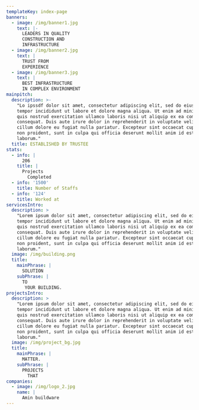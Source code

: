 ```yaml
---
templateKey: index-page
banners:
  - image: /img/banner1.jpg
    text: |-
      LEADERS IN QUALITY
      CONSTRUCTION AND 
      INFRASTRUCTURE
  - image: /img/banner2.jpg
    text: |
      TRUST FROM 
      EXPERIENCE
  - image: /img/banner3.jpg
    text: |
      BEST INFRASTRUCTURE
      IN COMPLEX ENVIRONMENT
mainpitch:
  description: >-
    "Lo ipssdf dolor sit amet, consectetur adipiscing elit, sed do eiusmod
    tempor incididunt ut labore et dolore magna aliqua. Ut enim ad minim veniam,
    quis nostrud exercitation ullamco laboris nisi ut aliquip ex ea commodo
    consequat. Duis aute irure dolor in reprehenderit in voluptate velit esse
    cillum dolore eu fugiat nulla pariatur. Excepteur sint occaecat cupidatat
    non proident, sunt in culpa qui officia deserunt mollit anim id est
    laborum."
  title: ESTABLISHED BY TRUSTEE
stats:
  - info: |
      206
    title: |
      Projects
        Completed
  - info: '1500'
    title: Number of Staffs
  - info: '124'
    title: Worked at
servicesIntro:
  description: >
    "Lorem ipsum dolor sit amet, consectetur adipiscing elit, sed do eiusmod
    tempor incididunt ut labore et dolore magna aliqua. Ut enim ad minim veniam,
    quis nostrud exercitation ullamco laboris nisi ut aliquip ex ea commodo
    consequat. Duis aute irure dolor in reprehenderit in voluptate velit esse
    cillum dolore eu fugiat nulla pariatur. Excepteur sint occaecat cupidatat
    non proident, sunt in culpa qui officia deserunt mollit anim id est
    laborum."
  image: /img/building.png
  title:
    mainPhrase: |
      SOLUTION
    subPhrase: |
      TO
       YOUR BUILDING.
projectsIntro:
  description: >
    "Lorem ipsum dolor sit amet, consectetur adipiscing elit, sed do eiusmod
    tempor incididunt ut labore et dolore magna aliqua. Ut enim ad minim veniam,
    quis nostrud exercitation ullamco laboris nisi ut aliquip ex ea commodo
    consequat. Duis aute irure dolor in reprehenderit in voluptate velit esse
    cillum dolore eu fugiat nulla pariatur. Excepteur sint occaecat cupidatat
    non proident, sunt in culpa qui officia deserunt mollit anim id est
    laborum."
  image: /img/project_bg.jpg
  title:
    mainPhrase: |
      MATTER.
    subPhrase: |
      PROJECTS
        THAT
companies:
  - image: /img/logo_2.jpg
    name: |
      Amin buildware
---
```


